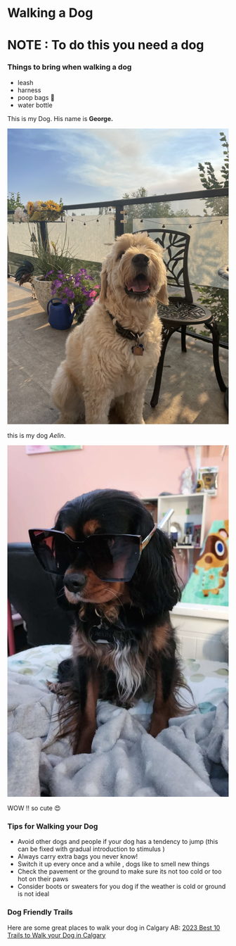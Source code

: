 # Walking a Dog 

# NOTE : To do this you need a dog 

### Things to bring when walking a dog 
- leash
- harness
- poop bags :hankey:
- water bottle 

This is my Dog. His name is **George.**

![golden doodle](assets/IMG_2908.jpeg)

this is my dog *Aelin*.

![Black and tan king charles mix](assets/IMG_0721.jpg)

WOW !! so cute :heart_eyes: 

### Tips for Walking your Dog

- Avoid other dogs and people if your dog has a tendency to jump  (this can be fixed with gradual introduction to stimulus )
- Always carry extra bags you never know! 
- Switch it up every once and a while , dogs like to smell new things 
- Check the pavement or the ground to make sure its not too cold or too hot on their paws
- Consider boots or sweaters for you dog if the weather is cold or ground is not ideal

### Dog Friendly Trails
Here are some great places to walk your dog in Calgary AB: [2023 Best 10 Trails to Walk your Dog in Calgary](https://www.alltrails.com/canada/alberta/calgary/dogs-leash)

